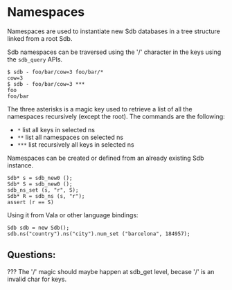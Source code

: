 Namespaces
==========

Namespaces are used to instantiate new Sdb databases in a tree structure linked from a root Sdb.

Sdb namespaces can be traversed using the '/' character in the keys using the `sdb_query` APIs.

	$ sdb - foo/bar/cow=3 foo/bar/*
	cow=3
	$ sdb - foo/bar/cow=3 ***
	foo
	foo/bar

The three asterisks is a magic key used to retrieve a list of all the namespaces recursively (except the root). The commands are the following:

- `*` list all keys in selected ns
- `**` list all namespaces on selected ns
- `***` list recursively all keys in selected ns

Namespaces can be created or defined from an already existing Sdb instance.

	Sdb* s = sdb_new0 ();
	Sdb* S = sdb_new0 ();
	sdb_ns_set (s, "r", S);
	Sdb* R = sdb_ns (s, "r");
	assert (r == S)

Using it from Vala or other language bindings:

	Sdb sdb = new Sdb();
	sdb.ns("country").ns("city").num_set ("barcelona", 184957);


Questions:
----------

??? The '/' magic should maybe happen at sdb_get level, becase '/' is an invalid char for keys.
